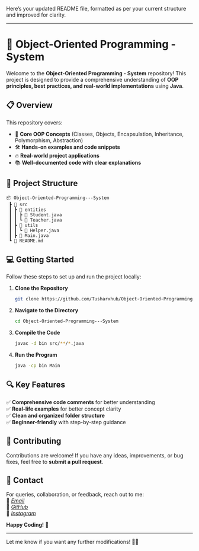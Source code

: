 Here’s your updated README file, formatted as per your current structure and improved for clarity.  

---

# 🚀 Object-Oriented Programming - System  

Welcome to the **Object-Oriented Programming - System** repository! This project is designed to provide a comprehensive understanding of **OOP principles, best practices, and real-world implementations** using **Java**.  

## 📋 Overview  

This repository covers:  
- 🌟 **Core OOP Concepts** (Classes, Objects, Encapsulation, Inheritance, Polymorphism, Abstraction)  
- 🛠️ **Hands-on examples and code snippets**  
- 🔥 **Real-world project applications**  
- 📚 **Well-documented code with clear explanations**  

## 📂 Project Structure  

```
📦 Object-Oriented-Programming---System
 ┣ 📁 src
 ┃ ┣ 📁 entities
 ┃ ┃ ┣ 📄 Student.java
 ┃ ┃ ┗ 📄 Teacher.java
 ┃ ┣ 📁 utils
 ┃ ┃ ┗ 📄 Helper.java
 ┃ ┣ 📄 Main.java
 ┗ 📄 README.md
```

## 💻 Getting Started  

Follow these steps to set up and run the project locally:  

1. **Clone the Repository**  
   ```bash
   git clone https://github.com/Tusharxhub/Object-Oriented-Programming---System.git
   ```
2. **Navigate to the Directory**  
   ```bash
   cd Object-Oriented-Programming---System
   ```
3. **Compile the Code**  
   ```bash
   javac -d bin src/**/*.java
   ```
4. **Run the Program**  
   ```bash
   java -cp bin Main
   ```

## 🔍 Key Features  

✅ **Comprehensive code comments** for better understanding  
✅ **Real-life examples** for better concept clarity  
✅ **Clean and organized folder structure**  
✅ **Beginner-friendly** with step-by-step guidance  

## 🤝 Contributing  

Contributions are welcome! If you have any ideas, improvements, or bug fixes, feel free to **submit a pull request**.  

## 📧 Contact  

For queries, collaboration, or feedback, reach out to me:  
📧 [*Email*](mailto:t.k.d.dey2033929837@gmail.com)  
🔗 [*GitHub*](https://github.com/Tusharxhub)  
📸 [*Instagram*](https://www.instagram.com/tushardevx01/)  

**Happy Coding!** 🎯  

---

Let me know if you want any further modifications! 🚀😊
